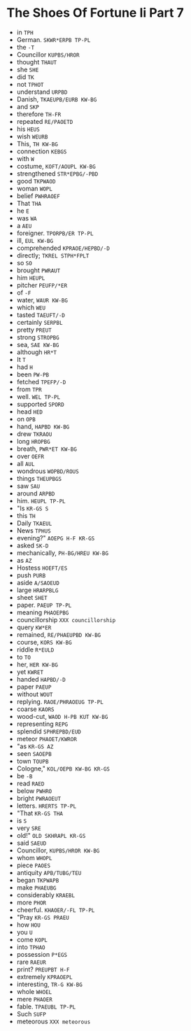 # The Shoes Of Fortune Ii Part 7

* in `TPH`
* German. `SKWR*ERPB TP-PL`
* the `-T`
* Councillor `KUPBS/HROR`
* thought `THAUT`
* she `SHE`
* did `TK`
* not `TPHOT`
* understand `URPBD`
* Danish, `TKAEUPB/EURB KW-BG`
* and `SKP`
* therefore `TH-FR`
* repeated `RE/PAOETD`
* his `HEUS`
* wish `WEURB`
* This, `TH KW-BG`
* connection `KEBGS`
* with `W`
* costume, `KOFT/AOUPL KW-BG`
* strengthened `STR*EPBG/-PBD`
* good `TKPWAOD`
* woman `WOPL`
* belief `PWHRAOEF`
* That `THA`
* he `E`
* was `WA`
* a `AEU`
* foreigner. `TPORPB/ER TP-PL`
* ill, `EUL KW-BG`
* comprehended `KPRAOE/HEPBD/-D`
* directly; `TKREL STPH*FPLT`
* so `SO`
* brought `PWRAUT`
* him `HEUPL`
* pitcher `PEUFP/*ER`
* of `-F`
* water, `WAUR KW-BG`
* which `WEU`
* tasted `TAEUFT/-D`
* certainly `SERPBL`
* pretty `PREUT`
* strong `STROPBG`
* sea, `SAE KW-BG`
* although `HR*T`
* It `T`
* had `H`
* been `PW-PB`
* fetched `TPEFP/-D`
* from `TPR`
* well. `WEL TP-PL`
* supported `SPORD`
* head `HED`
* on `OPB`
* hand, `HAPBD KW-BG`
* drew `TKRAOU`
* long `HROPBG`
* breath, `PWR*ET KW-BG`
* over `OEFR`
* all `AUL`
* wondrous `WOPBD/ROUS`
* things `THEUPBGS`
* saw `SAU`
* around `ARPBD`
* him. `HEUPL TP-PL`
* "Is `KR-GS S`
* this `TH`
* Daily `TKAEUL`
* News `TPHUS`
* evening?" `AOEPG H-F KR-GS`
* asked `SK-D`
* mechanically, `PH-BG/HREU KW-BG`
* as `AZ`
* Hostess `HOEFT/ES`
* push `PURB`
* aside `A/SAOEUD`
* large `HRARPBLG`
* sheet `SHET`
* paper. `PAEUP TP-PL`
* meaning `PHAOEPBG`
* councillorship `XXX councillorship`
* query `KW*ER`
* remained, `RE/PHAEUPBD KW-BG`
* course, `KORS KW-BG`
* riddle `R*EULD`
* to `TO`
* her, `HER KW-BG`
* yet `KWRET`
* handed `HAPBD/-D`
* paper `PAEUP`
* without `WOUT`
* replying. `RAOE/PHRAOEUG TP-PL`
* coarse `KAORS`
* wood-cut, `WAOD H-PB KUT KW-BG`
* representing `REPG`
* splendid `SPHREPBD/EUD`
* meteor `PHAOET/KWROR`
* "as `KR-GS AZ`
* seen `SAOEPB`
* town `TOUPB`
* Cologne," `KOL/OEPB KW-BG KR-GS`
* be `-B`
* read `RAED`
* below `PWHRO`
* bright `PWRAOEUT`
* letters. `HRERTS TP-PL`
* "That `KR-GS THA`
* is `S`
* very `SRE`
* old!" `OLD SKHRAPL KR-GS`
* said `SAEUD`
* Councillor, `KUPBS/HROR KW-BG`
* whom `WHOPL`
* piece `PAOES`
* antiquity `APB/TUBG/TEU`
* began `TKPWAPB`
* make `PHAEUBG`
* considerably `KRAEBL`
* more `PHOR`
* cheerful. `KHAOER/-FL TP-PL`
* "Pray `KR-GS PRAEU`
* how `HOU`
* you `U`
* come `KOPL`
* into `TPHAO`
* possession `P*EGS`
* rare `RAEUR`
* print? `PREUPBT H-F`
* extremely `KPRAOEPL`
* interesting, `TR-G KW-BG`
* whole `WHOEL`
* mere `PHAOER`
* fable. `TPAEUBL TP-PL`
* Such `SUFP`
* meteorous `XXX meteorous`

